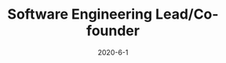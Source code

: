 ---
layout: page
title: "Software Engineering Lead/Co-founder"
institution: KiwiLink
location: "Seattle, WA"
description: "
•   Lead a team of 10 software engineers building a cross platform mobile app.<br/>
•   Developing app's front-end & back-end functionality using Node.js and React Native. • Maintaining and managing database infrastructure using Firebase and GCP.<br/>
•   Currently serving 1,300+ users and have fostered 20,000+ connections.<br/>
"
start_year: 2020
start_month: 6
date: 2020-6-1
end_year: Present
link: https://vkuan.github.io/index.html
---